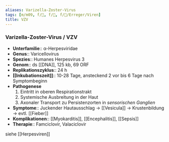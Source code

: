 ```yaml
---
aliases: Varizella-Zoster-Virus
tags: [m/m09, f/🦠, f/🦄, f/🦠/Erreger/Viren]
title: VZV
---
```

### Varizella-Zoster-Virus / VZV

- **Unterfamilie**:: α-Herpesviridae
- **Genus**:: Varicellovirus
- **Spezies**:: Humanes Herpesvirus 3
- **Genom**:: ds [[DNA]], 125 kb, 69 ORF
- **Replikationszyklus**:: 24 h
- **[[Inkubationszeit]]**:: 10-28 Tage, ansteckend 2 vor bis 6 Tage nach Symptombeginn
- **Pathogenese**
    1. Eintritt in oberen Respirationstrakt
    2. Systemische Ausbreitung in der Haut
    3. Axonaler Transport zu Persistenzorten in *sensorischen Ganglien*
- **Symptome**:: Juckender Hautausschlag → [[Vesicula]] → Krustenbildung → evtl. [[Fieber]]
- **Komplikationen**:: [[Myokarditis]], [[Encephalitis]], [[Sepsis]]
- **Therapie**:: Famciclovir, Valaciclovir


siehe [[Herpesviren]]